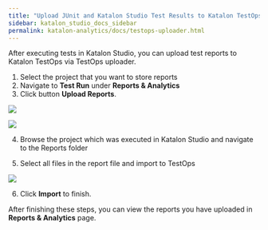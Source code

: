 ```yaml
---
title: "Upload JUnit and Katalon Studio Test Results to Katalon TestOps from web browsers"
sidebar: katalon_studio_docs_sidebar
permalink: katalon-analytics/docs/testops-uploader.html
---
```

After executing tests in Katalon Studio, you can upload test reports to Katalon TestOps via TestOps uploader.

1. Select the project that you want to store reports
2. Navigate to **Test Run** under **Reports & Analytics** 
3. Click button **Upload Reports**.

![](https://github.com/katalon-studio/docs-images/blob/master/katalon-analytics/docs/testops-uploader/config-upload-report.png)

![](https://github.com/katalon-studio/docs-images/blob/master/katalon-analytics/docs/testops-uploader/config-choose-report.png)

4. Browse the project which was executed in Katalon Studio and navigate to the Reports folder

5. Select all files in the report file and import to TestOps

![](https://github.com/katalon-studio/docs-images/raw/master/katalon-analytics/docs/testops-uploader/select-files.png)

6. Click **Import** to finish.

After finishing these steps, you can view the reports you have uploaded in **Reports & Analytics** page.
